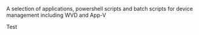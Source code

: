 A selection of applications, powershell scripts and batch scripts for device management including WVD and App-V

Test 
